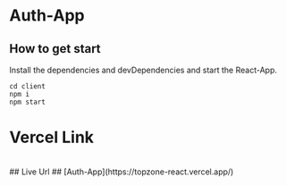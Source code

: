 # Auth-App
## How to get start 

Install the dependencies and devDependencies and start the React-App.

    cd client
    npm i
    npm start

# Vercel Link
<br>
## Live Url
## [Auth-App](https://topzone-react.vercel.app/)